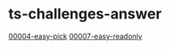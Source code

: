 # ts-challenges-answer

[00004-easy-pick](https://github.com/zhangyu1818/type-challenges-answer/blob/main/src/00004-easy-pick.ts)
[00007-easy-readonly](https://github.com/zhangyu1818/type-challenges-answer/blob/main/src/00007-easy-readonly.ts)
  